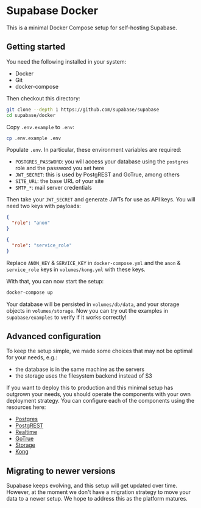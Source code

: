 # Supabase Docker

This is a minimal Docker Compose setup for self-hosting Supabase.

## Getting started

You need the following installed in your system:

- Docker
- Git
- docker-compose

Then checkout this directory:

```sh
git clone --depth 1 https://github.com/supabase/supabase
cd supabase/docker
```

Copy `.env.example` to `.env`:

```sh
cp .env.example .env
```

Populate `.env`. In particular, these environment variables are required:

- `POSTGRES_PASSWORD`: you will access your database using the `postgres` role and the password you set here
- `JWT_SECRET`: this is used by PostgREST and GoTrue, among others
- `SITE_URL`: the base URL of your site
- `SMTP_*`: mail server credentials

Then take your `JWT_SECRET` and generate JWTs for use as API keys. You will need two keys with payloads:

```json
{
  "role": "anon"
}
```

```json
{
  "role": "service_role"
}
```

Replace `ANON_KEY` & `SERVICE_KEY` in `docker-compose.yml` and the `anon` & `service_role` keys in `volumes/kong.yml` with these keys.

With that, you can now start the setup:

```sh
docker-compose up
```

Your database will be persisted in `volumes/db/data`, and your storage objects in `volumes/storage`. Now you can try out the examples in `supabase/examples` to verify if it works correctly!

## Advanced configuration

To keep the setup simple, we made some choices that may not be optimal for your needs, e.g.:

- the database is in the same machine as the servers
- the storage uses the filesystem backend instead of S3

If you want to deploy this to production and this minimal setup has outgrown your needs, you should operate the components with your own deployment strategy. You can configure each of the components using the resources here:

- [Postgres](https://hub.docker.com/_/postgres/)
- [PostgREST](https://postgrest.org/en/stable/configuration.html)
- [Realtime](https://github.com/supabase/realtime#server-set-up)
- [GoTrue](https://github.com/supabase/gotrue)
- [Storage](https://github.com/supabase/storage-api)
- [Kong](https://docs.konghq.com/install/docker/)

## Migrating to newer versions

Supabase keeps evolving, and this setup will get updated over time. However, at the moment we don't have a migration strategy to move your data to a newer setup. We hope to address this as the platform matures.
